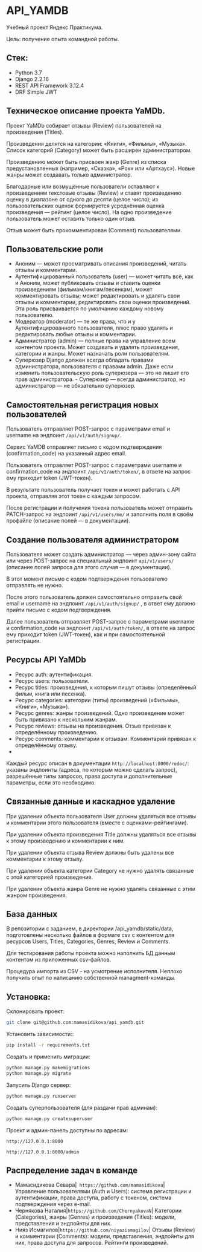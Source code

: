 # API_YAMDB

Учебный проект Яндекс Практикума.

Цель: получение опыта командной работы.

## Cтек:
- Python 3.7
- Django 2.2.16
- REST API Framework 3.12.4
- DRF Simple JWT

## Техническое описание проекта YaMDb.

Проект YaMDb собирает отзывы (Review) пользователей на произведения (Titles).

Произведения делятся на категории: «Книги», «Фильмы», «Музыка». Список категорий (Category) может быть расширен администратором.

Произведению может быть присвоен жанр (Genre) из списка предустановленных (например, «Сказка», «Рок» или «Артхаус»). Новые жанры может создавать только администратор.

Благодарные или возмущённые пользователи оставляют к произведениям текстовые отзывы (Review) и ставят произведению оценку в диапазоне от одного до десяти (целое число); из пользовательских оценок формируется усреднённая оценка произведения — рейтинг (целое число). На одно произведение пользователь может оставить только один отзыв.

Отзыв может быть прокомментирован (Сomment) пользователями.

   ## Пользовательские роли

- Аноним — может просматривать описания произведений, читать отзывы и комментарии.
- Аутентифицированный пользователь (user) — может читать всё, как и Аноним, может публиковать отзывы и ставить оценки произведениям (фильмам/книгам/песенкам), может комментировать отзывы; может редактировать и удалять свои отзывы и комментарии, редактировать свои оценки произведений. Эта роль присваивается по умолчанию каждому новому пользователю.
- Модератор (moderator) — те же права, что и у Аутентифицированного пользователя, плюс право удалять и редактировать любые отзывы и комментарии.
- Администратор (admin) — полные права на управление всем контентом проекта. Может создавать и удалять произведения, категории и жанры. Может назначать роли пользователям.
- Суперюзер Django должен всегда обладать правами администратора, пользователя с правами admin. Даже если изменить пользовательскую роль суперюзера — это не лишит его прав администратора. - Суперюзер — всегда администратор, но администратор — не обязательно суперюзер.

## Самостоятельная регистрация новых пользователей

Пользователь отправляет POST-запрос с параметрами email и username на эндпоинт ```/api/v1/auth/signup/```.

Сервис YaMDB отправляет письмо с кодом подтверждения (confirmation_code) на указанный адрес email.

Пользователь отправляет POST-запрос с параметрами username и confirmation_code на эндпоинт ```/api/v1/auth/token/```, в ответе на запрос ему приходит token (JWT-токен).

В результате пользователь получает токен и может работать с API проекта, отправляя этот токен с каждым запросом.

После регистрации и получения токена пользователь может отправить PATCH-запрос на эндпоинт ```/api/v1/users/me/``` и заполнить поля в своём профайле (описание полей — в документации).

  ## Создание пользователя администратором

Пользователя может создать администратор — через админ-зону сайта или через POST-запрос на специальный эндпоинт ```api/v1/users/``` (описание полей запроса для этого случая — в документации).

В этот момент письмо с кодом подтверждения пользователю отправлять не нужно.

После этого пользователь должен самостоятельно отправить свой email и username на эндпоинт ```/api/v1/auth/signup/``` , в ответ ему должно прийти письмо с кодом подтверждения.

Далее пользователь отправляет POST-запрос с параметрами username и confirmation_code на эндпоинт ```/api/v1/auth/token/```, в ответе на запрос ему приходит token (JWT-токен), как и при самостоятельной регистрации.

  ## Ресурсы API YaMDb

- Ресурс auth: аутентификация.
- Ресурс users: пользователи.
- Ресурс titles: произведения, к которым пишут отзывы (определённый фильм, книга или песенка).
- Ресурс categories: категории (типы) произведений («Фильмы», «Книги», «Музыка»).
- Ресурс genres: жанры произведений. Одно произведение может быть привязано к нескольким жанрам.
- Ресурс reviews: отзывы на произведения. Отзыв привязан к определённому произведению.
- Ресурс comments: комментарии к отзывам. Комментарий привязан к определённому отзыву.
- 
Каждый ресурс описан в документации ```http://localhost:8000/redoc/```: указаны эндпоинты (адреса, по которым можно сделать запрос), разрешённые типы запросов, права доступа и дополнительные параметры, если это необходимо.

 ## Связанные данные и каскадное удаление

При удалении объекта пользователя User должны удаляться все отзывы и комментарии этого пользователя (вместе с оценками-рейтингами).

При удалении объекта произведения Title должны удаляться все отзывы к этому произведению и комментарии к ним.

При удалении объекта отзыва Review должны быть удалены все комментарии к этому отзыву.

При удалении объекта категории Category не нужно удалять связанные с этой категорией произведения.

При удалении объекта жанра Genre не нужно удалять связанные с этим жанром произведения.

 ## База данных

В репозитории с заданием, в директории /api_yamdb/static/data, подготовлены несколько файлов в формате csv с контентом для ресурсов Users, Titles, Categories, Genres, Review и Comments.

Для тестирования работы проекта можно наполнить БД данным контентом из приложенных csv-файлов.

Процедура импорта из CSV - на усмотрение исполнителя. Неплохо получить опыт по написанию собственной managment-команды.

## Установка:

Склонировать проект:
```sh
git clone git@github.com:mamasidikova/api_yamdb.git
```
Установить зависимости::

```sh
pip install -r requirements.txt
```

Создать и применить миграции:

```sh
python manage.py makemigrations
python manage.py migrate
```
Запусить Django сервер:
```sh
python manage.py runserver
```

Создать суперпользователя (для раздачи прав админам):
```sh
python manage.py createsuperuser
```
Проект и админ-панель доступны по адресам:
```
http://127.0.0.1:8000

http://127.0.0.1:8000/admin
```
## Распределение задач в команде

- Мамасидикова Севара|``` https://github.com/mamasidikova```| Управление пользователями (Auth и Users): система регистрации и аутентификации, права доступа, работу с токеном, система подтверждения через e-mail.
- Чернякова Наталия|```https://github.com/ChernyakovaN```| Категории (Categories), жанры (Genres) и произведения (Titles): модели, представления и эндпойнты для них.
- Нияз Исмагилов|```https://github.com/niyazismagilov```| Отзывы (Review) и комментарии (Comments): модели, представления, эндпойнты для них, права доступа для запросов. Рейтинги произведений.
